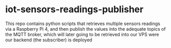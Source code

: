 # iot-sensors-readings-publisher
This repo contains python scripts that retrieves multiple sensors readings via a Raspberry Pi 4, and then publish the values into the adequate topics of the MQTT broker, which will later going to be retrieved into our VPS were our backend (the subscriber) is deployed

